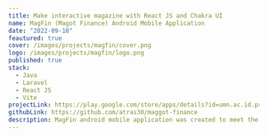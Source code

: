 ```yaml
---
title: Make interactive magazine with React JS and Chakra UI
name: MagFin (Magot Finance) Android Mobile Application
date: "2022-09-18"
feautured: true
cover: /images/projects/magfin/cover.png
logo: /images/projects/magfin/logo.png
published: true
stack:
  - Java
  - Laravel
  - React JS
  - Vite
projectLink: https://play.google.com/store/apps/details?id=umn.ac.id.project.maggot
githubLink: https://github.com/atras30/maggot-finance
description: MagFin android mobile application was created to meet the needs of the Kampung TEMPE program in order to reduce household organic waste and increase community economic growth in JatiMulya, Sepatan Timur, Tangerang, Banten. This project is the result of collaboration between Multimedia Nusantara University and Bapeda of Tangerang Regency which is used as a means to make it easier for them to make transactions and record every transaction that occurs in maggot buying and selling activities.
---
```

